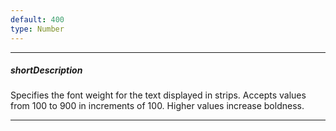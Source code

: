 ```yaml
---
default: 400
type: Number
---
```

---
##### shortDescription
Specifies the font weight for the text displayed in strips. Accepts values from 100 to 900 in increments of 100. Higher values increase boldness.

---
